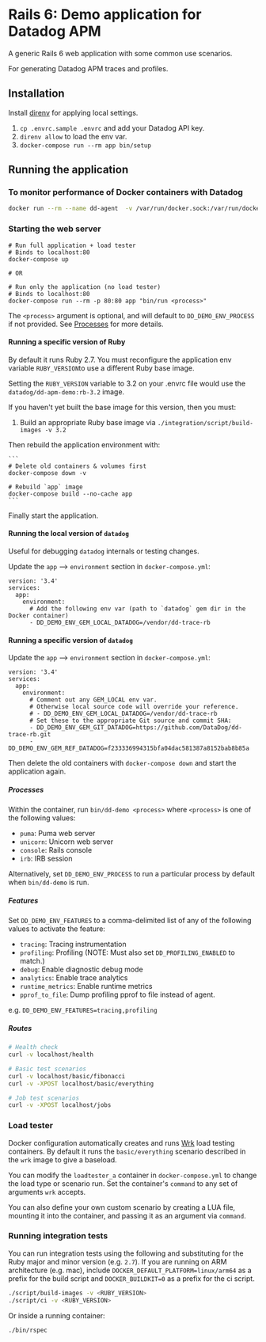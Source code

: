 # Rails 6: Demo application for Datadog APM

A generic Rails 6 web application with some common use scenarios.

For generating Datadog APM traces and profiles.

## Installation

Install [direnv](https://github.com/direnv/direnv) for applying local settings.

1. `cp .envrc.sample .envrc` and add your Datadog API key.
2. `direnv allow` to load the env var.
3. `docker-compose run --rm app bin/setup`

## Running the application

### To monitor performance of Docker containers with Datadog

```sh
docker run --rm --name dd-agent  -v /var/run/docker.sock:/var/run/docker.sock:ro -v /proc/:/host/proc/:ro -v /sys/fs/cgroup/:/host/sys/fs/cgroup:ro -e API_KEY=$DD_API_KEY datadog/docker-dd-agent:latest
```

### Starting the web server

```
# Run full application + load tester
# Binds to localhost:80
docker-compose up

# OR

# Run only the application (no load tester)
# Binds to localhost:80
docker-compose run --rm -p 80:80 app "bin/run <process>"
```

The `<process>` argument is optional, and will default to `DD_DEMO_ENV_PROCESS` if not provided. See [Processes](#processes) for more details.

#### Running a specific version of Ruby

By default it runs Ruby 2.7. You must reconfigure the application env variable `RUBY_VERSION`to use a different Ruby base image.

Setting the `RUBY_VERSION` variable to 3.2 on your .envrc file would use the `datadog/dd-apm-demo:rb-3.2` image.

If you haven't yet built the base image for this version, then you must:

1. Build an appropriate Ruby base image via `./integration/script/build-images -v 3.2`

Then rebuild the application environment with:

    ```
    # Delete old containers & volumes first
    docker-compose down -v

    # Rebuild `app` image
    docker-compose build --no-cache app
    ```

Finally start the application.

#### Running the local version of `datadog`

Useful for debugging `datadog` internals or testing changes.

Update the `app` --> `environment` section in `docker-compose.yml`:

```
version: '3.4'
services:
  app:
    environment:
      # Add the following env var (path to `datadog` gem dir in the Docker container)
      - DD_DEMO_ENV_GEM_LOCAL_DATADOG=/vendor/dd-trace-rb
```

#### Running a specific version of `datadog`

Update the `app` --> `environment` section in `docker-compose.yml`:

```
version: '3.4'
services:
  app:
    environment:
      # Comment out any GEM_LOCAL env var.
      # Otherwise local source code will override your reference.
      # - DD_DEMO_ENV_GEM_LOCAL_DATADOG=/vendor/dd-trace-rb
      # Set these to the appropriate Git source and commit SHA:
      - DD_DEMO_ENV_GEM_GIT_DATADOG=https://github.com/DataDog/dd-trace-rb.git
      - DD_DEMO_ENV_GEM_REF_DATADOG=f233336994315bfa04dac581387a8152bab8b85a
```

Then delete the old containers with `docker-compose down` and start the application again.

##### Processes

Within the container, run `bin/dd-demo <process>` where `<process>` is one of the following values:

 - `puma`: Puma web server
 - `unicorn`: Unicorn web server
 - `console`: Rails console
 - `irb`: IRB session

 Alternatively, set `DD_DEMO_ENV_PROCESS` to run a particular process by default when `bin/dd-demo` is run.

##### Features

Set `DD_DEMO_ENV_FEATURES` to a comma-delimited list of any of the following values to activate the feature:

 - `tracing`: Tracing instrumentation
 - `profiling`: Profiling (NOTE: Must also set `DD_PROFILING_ENABLED` to match.)
 - `debug`: Enable diagnostic debug mode
 - `analytics`: Enable trace analytics
 - `runtime_metrics`: Enable runtime metrics
 - `pprof_to_file`: Dump profiling pprof to file instead of agent.

e.g. `DD_DEMO_ENV_FEATURES=tracing,profiling`

##### Routes

```sh
# Health check
curl -v localhost/health

# Basic test scenarios
curl -v localhost/basic/fibonacci
curl -v -XPOST localhost/basic/everything

# Job test scenarios
curl -v -XPOST localhost/jobs
```

### Load tester

Docker configuration automatically creates and runs [Wrk](https://github.com/wg/wrk) load testing containers. By default it runs the `basic/everything` scenario described in the `wrk` image to give a baseload.

You can modify the `loadtester_a` container in `docker-compose.yml` to change the load type or scenario run. Set the container's `command` to any set of arguments `wrk` accepts.

You can also define your own custom scenario by creating a LUA file, mounting it into the container, and passing it as an argument via `command`.

### Running integration tests

You can run integration tests using the following and substituting for the Ruby major and minor version (e.g. `2.7`). If you are running on ARM architecture (e.g. mac), include `DOCKER_DEFAULT_PLATFORM=linux/arm64` as a prefix for the build script and `DOCKER_BUILDKIT=0` as a prefix for the ci script.

```sh
./script/build-images -v <RUBY_VERSION>
./script/ci -v <RUBY_VERSION>
```

Or inside a running container:

```sh
./bin/rspec
```
